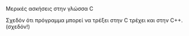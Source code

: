 Μερικές ασκήσεις στην γλώσσα C

Σχεδόν ότι πρόγραμμα μπορεί να τρέξει στην C τρέχει και στην C++. (σχεδόν!)
